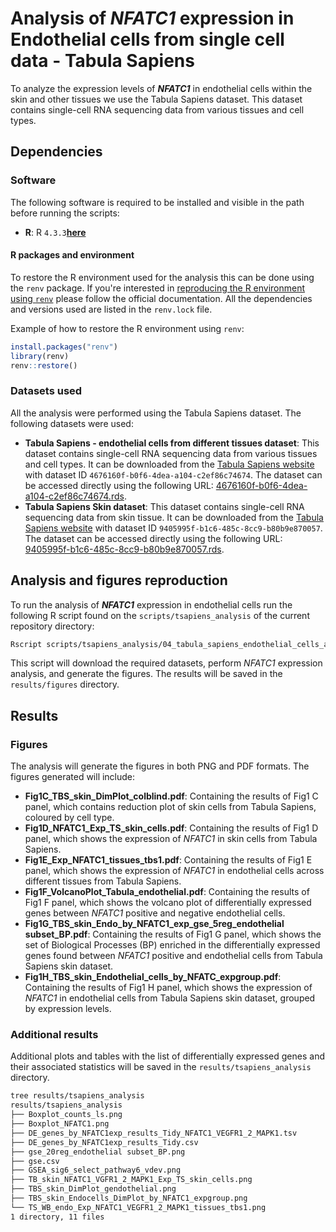 # Analysis of **_NFATC1_** expression in Endothelial cells from single cell data - Tabula Sapiens

To analyze the expression levels of **_NFATC1_** in endothelial cells within the skin and other tissues we use the Tabula Sapiens dataset. This dataset contains single-cell RNA sequencing data from various tissues and cell types.

## Dependencies 

### Software

The following software is required to be installed and visible in the path before running the scripts:
- **R**: R `4.3.3`[**here**](https://cran.r-project.org/)

#### R packages and environment
To restore the R environment used for the analysis this can be done using the `renv` package. If you're interested in [reproducing the R environment using `renv`](https://rstudio.github.io/renv/reference/index.html) please follow the official documentation. All the dependencies and versions used are listed in the `renv.lock` file. 

Example of how to restore the R environment using `renv`:
``` R
install.packages("renv")
library(renv)
renv::restore()
```

### Datasets used
All the analysis were performed using the Tabula Sapiens dataset. The following datasets were used:
- **Tabula Sapiens - endothelial cells from different tissues dataset**: This dataset contains single-cell RNA sequencing data from various tissues and cell types. It can be downloaded from the [Tabula Sapiens website](https://tabula-sapiens.sf.czbiohub.org/) with dataset ID `4676160f-b0f6-4dea-a104-c2ef86c74674`. The dataset can be accessed directly using the following URL: [4676160f-b0f6-4dea-a104-c2ef86c74674.rds](https://datasets.cellxgene.cziscience.com/4676160f-b0f6-4dea-a104-c2ef86c74674.rds).
- **Tabula Sapiens Skin dataset**: This dataset contains single-cell RNA sequencing data from skin tissue. It can be downloaded from the [Tabula Sapiens website](https://tabula-sapiens.sf.czbiohub.org/) with dataset ID `9405995f-b1c6-485c-8cc9-b80b9e870057`. The dataset can be accessed directly using the following URL: [9405995f-b1c6-485c-8cc9-b80b9e870057.rds](https://datasets.cellxgene.cziscience.com/9405995f-b1c6-485c-8cc9-b80b9e870057.rds).

## Analysis and figures reproduction

To run the analysis of **_NFATC1_** expression in endothelial cells run the following R script found on the `scripts/tsapiens_analysis` of the current repository directory:

``` bash
Rscript scripts/tsapiens_analysis/04_tabula_sapiens_endothelial_cells_analysis.R
```
This script will download the required datasets, perform _NFATC1_ expression analysis, and generate the figures. The results will be saved in the `results/figures` directory.

## Results

### Figures
The analysis will generate the figures in both PNG and PDF formats. The figures generated will include:

- **Fig1C_TBS_skin_DimPlot_colblind.pdf**: Containing the results of Fig1 C panel, which contains reduction plot of skin cells from Tabula Sapiens, coloured by cell type.
- **Fig1D_NFATC1_Exp_TS_skin_cells.pdf**: Containing the results of Fig1 D panel, which shows the expression of _NFATC1_ in skin cells from Tabula Sapiens.
- **Fig1E_Exp_NFATC1_tissues_tbs1.pdf**: Containing the results of Fig1 E panel, which shows the expression of _NFATC1_ in endothelial cells across different tissues from Tabula Sapiens.
- **Fig1F_VolcanoPlot_Tabula_endothelial.pdf**: Containing the results of Fig1 F panel, which shows the volcano plot of differentially expressed genes between _NFATC1_ positive and negative endothelial cells.
- **Fig1G_TBS_skin_Endo_by_NFATC1_exp_gse_5reg_endothelial subset_BP.pdf**: Containing the results of Fig1 G panel, which shows the set of Biological Processes (BP) enriched in the differentially expressed genes found between _NFATC1_ positive and endothelial cells from Tabula Sapiens skin dataset.
- **Fig1H_TBS_skin_Endothelial_cells_by_NFATC_expgroup.pdf**: Containing the results of Fig1 H panel, which shows the expression of _NFATC1_ in endothelial cells from Tabula Sapiens skin dataset, grouped by expression levels.

### Additional results
Additional plots and tables with the list of differentially expressed genes and their associated statistics will be saved in the `results/tsapiens_analysis` directory. 

```bash
tree results/tsapiens_analysis
results/tsapiens_analysis
├── Boxplot_counts_ls.png
├── Boxplot_NFATC1.png
├── DE_genes_by_NFATC1exp_results_Tidy_NFATC1_VEGFR1_2_MAPK1.tsv
├── DE_genes_by_NFATC1exp_results_Tidy.csv
├── gse_20reg_endothelial subset_BP.png
├── gse.csv
├── GSEA_sig6_select_pathway6_vdev.png
├── TB_skin_NFATC1_VGFR1_2_MAPK1_Exp_TS_skin_cells.png
├── TBS_skin_DimPlot_gendothelial.png
├── TBS_skin_Endocells_DimPlot_by_NFATC1_expgroup.png
└── TS_WB_endo_Exp_NFATC1_VEGFR1_2_MAPK1_tissues_tbs1.png
1 directory, 11 files
```